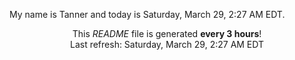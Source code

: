 My name is Tanner and today is Saturday, March 29, 2:27 AM EDT.

<p align="center">This <i>README</i> file is generated <b>every 3 hours</b>!</br>Last refresh: Saturday, March 29, 2:27 AM EDT<br /></p>

